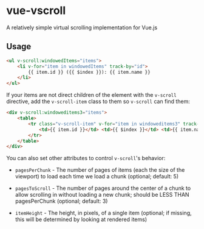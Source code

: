 vue-vscroll
===========

A relatively simple virtual scrolling implementation for Vue.js


Usage
-----

```html
<ul v-scroll:windowedItems="items">
	<li v-for="item in windowedItems" track-by="id">
		{{ item.id }} ({{ $index }}): {{ item.name }}
	</li>
</ul>
```

If your items are not direct children of the element with the `v-scroll` directive, add the `v-scroll-item` class to
them so `v-scroll` can find them:

```html
<div v-scroll:windoweditems3="items">
	<table>
		<tr class="v-scroll-item" v-for="item in windoweditems3" track-by="id">
			<td>{{ item.id }}</td> <td>{{ $index }}</td> <td>{{ item.name }}</td>
		</tr>
	</table>
</div>
```

You can also set other attributes to control `v-scroll`'s behavior:

- `pagesPerChunk` - The number of pages of items (each the size of the viewport) to load each time we load a chunk
  (optional; default: 5)

- `pagesToScroll` - The number of pages around the center of a chunk to allow scrolling in without loading a new chunk;
  should be LESS THAN pagesPerChunk (optional; default: 3)

- `itemHeight` - The height, in pixels, of a single item (optional; if missing, this will be determined by looking at
  rendered items)

